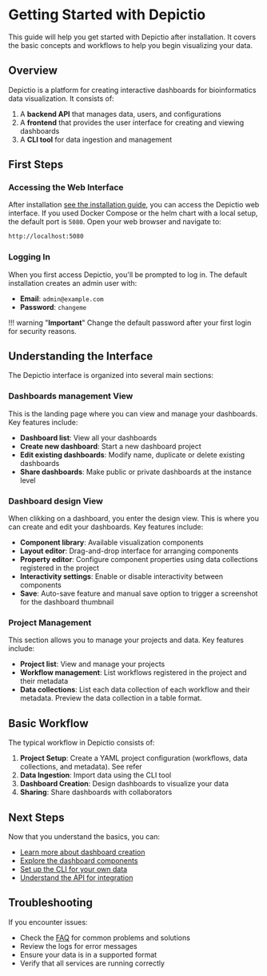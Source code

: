 # Getting Started with Depictio

This guide will help you get started with Depictio after installation. It covers the basic concepts and workflows to help you begin visualizing your data.

## Overview

Depictio is a platform for creating interactive dashboards for bioinformatics data visualization. It consists of:

1. A **backend API** that manages data, users, and configurations
2. A **frontend** that provides the user interface for creating and viewing dashboards
3. A **CLI tool** for data ingestion and management

## First Steps

### Accessing the Web Interface

After installation [see the installation guide](../installation/README.md), you can access the Depictio web interface. If you used Docker Compose or the helm chart with a local setup, the default port is `5080`. Open your web browser and navigate to:

```bash
http://localhost:5080
```

### Logging In

When you first access Depictio, you'll be prompted to log in. The default installation creates an admin user with:

- **Email**: `admin@example.com`
- **Password**: `changeme`

!!! warning "**Important**"
Change the default password after your first login for security reasons.

## Understanding the Interface

The Depictio interface is organized into several main sections:

### Dashboards management View

This is the landing page where you can view and manage your dashboards. Key features include:

- **Dashboard list**: View all your dashboards
- **Create new dashboard**: Start a new dashboard project
- **Edit existing dashboards**: Modify name, duplicate or delete existing dashboards
- **Share dashboards**: Make public or private dashboards at the instance level

### Dashboard design View

When clikking on a dashboard, you enter the design view. This is where you can create and edit your dashboards. Key features include:

- **Component library**: Available visualization components
- **Layout editor**: Drag-and-drop interface for arranging components
- **Property editor**: Configure component properties using data collections registered in the project
- **Interactivity settings**: Enable or disable interactivity between components
- **Save**: Auto-save feature and manual save option to trigger a screenshot for the dashboard thumbnail

### Project Management

This section allows you to manage your projects and data. Key features include:

- **Project list**: View and manage your projects
- **Workflow management**: List workflows registered in the project and their metadata
- **Data collections**: List each data collection of each workflow and their metadata. Preview the data collection in a table format.

## Basic Workflow

The typical workflow in Depictio consists of:

1. **Project Setup**: Create a YAML project configuration (workflows, data collections, and metadata). See refer
2. **Data Ingestion**: Import data using the CLI tool
3. **Dashboard Creation**: Design dashboards to visualize your data
4. **Sharing**: Share dashboards with collaborators

## Next Steps

Now that you understand the basics, you can:

- [Learn more about dashboard creation](guides/dashboard_creation.md)
- [Explore the dashboard components](guides/dashboard_usage.md)
- [Set up the CLI for your own data](../depictio-cli/usage.md)
- [Understand the API for integration](../api/overview.md)

## Troubleshooting

If you encounter issues:

- Check the [FAQ](../FAQ/general.md) for common problems and solutions
- Review the logs for error messages
- Ensure your data is in a supported format
- Verify that all services are running correctly
